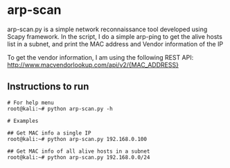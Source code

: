 # arp-scan
arp-scan.py is a simple network reconnaissance tool developed using Scapy framework.
In the script, I do a simple arp-ping to get the alive hosts list in a subnet, and 
print the MAC address and Vendor information of the IP

To get the vendor information, I am using the following REST API:
http://www.macvendorlookup.com/api/v2/{MAC_ADDRESS}

## Instructions to run
```
# For help menu
root@kali:~# python arp-scan.py -h

# Examples

## Get MAC info a single IP
root@kali:~# python arp-scan.py 192.168.0.100

## Get MAC info of all alive hosts in a subnet
root@kali:~# python arp-scan.py 192.168.0.0/24
```
